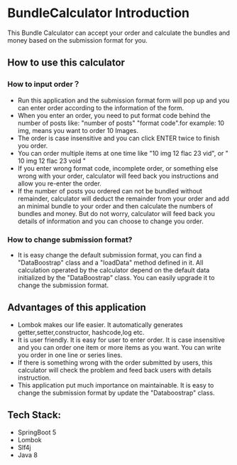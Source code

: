 # BundleCalculator Introduction

This Bundle Calculator can accept your order and calculate the bundles and money based on the submission format for you.

## How to use this calculator

### How to input order？

*  Run this application and the submission format form will pop up and you can enter order according to the information of the form.
* When you enter an order, you need to put format code behind the number of posts like: "number of posts"  "format code".for example: 10  img, means you want to order 10 Images.
* The order is case insensitive and you can click ENTER twice to finish you order.
* You can order multiple items at one time like "10 img 12 flac 23 vid", or
  "
  10 img
  12 flac
  23 void
  "
* If you enter wrong format code, incomplete order, or something else wrong with your order, calculator will feed back you instructions and allow you re-enter the order.
* If the number of posts you ordered can not be bundled without remainder, calculator will deduct the remainder from your order and add an minimal bundle to your order and then calculate the numbers of bundles and money. But do not worry, calculator will feed back you details of information and you can choose to change you order.
### How to change submission format?

* It is easy change the default submission format, you can find a "DataBoostrap" class and a "loadData" method defined in it. All calculation operated by the calculator depend on the default data initialized by the "DataBoostrap" class. You can easily upgrade it to change the submission format.

## Advantages of this application

* Lombok makes our life easier. It automatically generates getter,setter,constructor, hashcode,log etc.
* It is user friendly. It is easy for user to enter order. It is case insensitive and you can order one item or more items as you want. You can write you order in one line or series lines.
* If there is something wrong with the order submitted by users, this calculator will check the problem and feed back users with details instruction.
* This application put much importance on maintainable. It is easy to change the submission format by update the "Databoostrap" class.

## Tech Stack:

* SpringBoot 5
* Lombok
* Slf4j
* Java 8